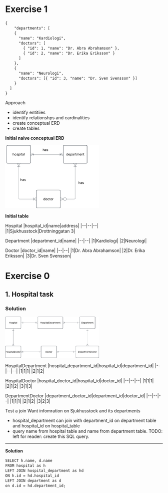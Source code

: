 # Exercise 1

```
{
    "departments": [
    {
      "name": "Kardiologi",
      "doctors": [
        { "id": 1, "name": "Dr. Abra Abrahamson" },
        { "id": 2, "name": "Dr. Erika Eriksson" }
      ]
    },
    {
      "name": "Neurologi",
      "doctors": [{ "id": 3, "name": "Dr. Sven Svensson" }]
    }
  ]
}
```

Approach

- identify entitiies
- identify relationshps and cardinalities
- create conceptual ERD
- create tables

**Initial naive conceptual ERD**

<img src = "../../assets/inital_concept-model_ex0-1.png" width= 300>

**Initial table**

Hospital
|hospital_id|name|address|
|--|--|--|
|1|Sjukhusstock|Drottninggatan 3|

Department
|department_id|name|
|--|--|
|1|Kardiologi|
|2|Neurologi|

Doctor
|doctor_id|name|
|--|--|
|1|Dr. Abra Abrahamson|
|2|Dr. Erika Eriksson|
|3|Dr. Sven Svensson|

# Exercise 0

## 1. Hospital task

### Solution

<img src = "../../assets/conceptual_hospital_erd.png" width= 300>

HospitalDepartment
|hospital_department_id|hospital_id|department_id|
|--|--|--|
|1|1|1|
|2|1|2|

HospitalDoctor
|hospital_doctor_id|hospital_id|doctor_id|
|--|--|--|
|1|1|1|
|2|1|2|
|3|1|3|

DepartmentDoctor
|department_doctor_id|department_id|doctor_id|
|--|--|--|
|1|1|1|
|2|1|2|
|3|2|3|

Test a join
Want infomration on Sjukhusstock and its departments
- hospital_department can join with department_id on department table and hospital_id on hospital_table
- query name from hospital table and name from department table.
TODO: left for reader: create this SQL query.

----
**Solution**

```
SELECT h.name, d.name
FROM hospital as h
LEFT JOIN hospital_department as hd
ON h.id = hd.hospital_id
LEFT JOIN department as d
on d.id = hd.department_id;

```